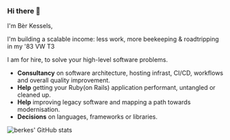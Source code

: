 ### Hi there 👋

I'm Bèr Kessels,

I'm building a scalable income: less work, more beekeeping & roadtripping in my '83 VW T3

I am for hire, to solve your high-level software problems.

* **Consultancy** on software architecture, hosting infrast, CI/CD, workflows and overall quality improvement.
* **Help** getting your Ruby(on Rails) application performant, untangled or cleaned up.
* **Help** improving legacy software and mapping a path towards modernisation.
* **Decisions** on languages, frameworks or libraries.

![berkes' GitHub stats](https://github-readme-stats.vercel.app/api?username=berkes&show_icons=true&theme=cobalt)

